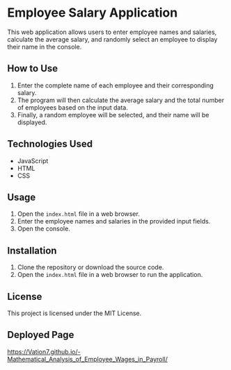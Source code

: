 # Employee Salary Application

This web application allows users to enter employee names and salaries, calculate the average salary, and randomly select an employee to display their name in the console.

## How to Use

1. Enter the complete name of each employee and their corresponding salary.
2. The program will then calculate the average salary and the total number of employees based on the input data.
3. Finally, a random employee will be selected, and their name will be displayed.

## Technologies Used

-  JavaScript
-  HTML
-  CSS

## Usage

1. Open the `index.html` file in a web browser.
2. Enter the employee names and salaries in the provided input fields.
3. Open the console.

## Installation

1. Clone the repository or download the source code.
2. Open the `index.html` file in a web browser to run the application.

## License

This project is licensed under the MIT License.

## Deployed Page

https://Vation7.github.io/-Mathematical_Analysis_of_Employee_Wages_in_Payroll/

